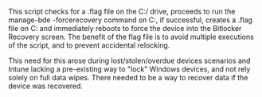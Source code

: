 This script checks for a .flag file on the C:/ drive, proceeds to run the manage-bde -forcerecovery command on C:, if successful, creates a .flag file on C: and immediately reboots to force the device into the Bitlocker Recovery screen. The benefit of the flag file is to avoid multiple executions of the script, and to prevent accidental relocking.

This need for this arose during lost/stolen/overdue devices scenarios and Intune lacking a pre-existing way to "lock" Windows devices, and not rely solely on full data wipes. There needed to be a way to recover data if the device was recovered.
